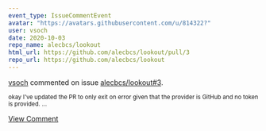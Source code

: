 ```yaml
---
event_type: IssueCommentEvent
avatar: "https://avatars.githubusercontent.com/u/814322?"
user: vsoch
date: 2020-10-03
repo_name: alecbcs/lookout
html_url: https://github.com/alecbcs/lookout/pull/3
repo_url: https://github.com/alecbcs/lookout
---
```


<a href='https://github.com/vsoch' target='_blank'>vsoch</a> commented on issue <a href='https://github.com/alecbcs/lookout/pull/3' target='_blank'>alecbcs/lookout#3</a>.

<small>okay I've updated the PR to only exit on error given that the provider is GitHub and no token is provided. ...</small>

<a href='https://github.com/alecbcs/lookout/pull/3' target='_blank'>View Comment</a>